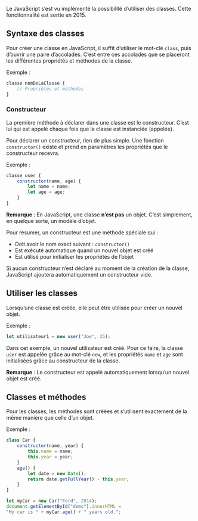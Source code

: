 Le JavaScript s’est vu implémenté la possibilité d’utiliser des classes. Cette fonctionnalité est sortie en 2015.

## Syntaxe des classes

Pour créer une classe en JavaScript, il suffit d’utiliser le mot-clé ```class```, puis d’ouvrir une paire d’accolades. C’est entre ces accolades que se placeront les différentes propriétés et méthodes de la classe.

Exemple :

```js
classe nomDeLaClasse {
	// Propriétés et méthodes
}
```

### Constructeur

La première méthode à déclarer dans une classe est le constructeur. C’est lui qui est appelé chaque fois que la classe est instanciée (appelée).

Pour déclarer un constructeur, rien de plus simple. Une fonction ```constructor()``` existe et prend en paramètres les propriétés que le constructeur recevra. 

Exemple :

```js
classe user {
	constructor(name, age) {
        let name = name;
	    let age = age;
    }
}
```

__Remarque__ : En JavaScript, une classe **n’est pas** un objet. C’est simplement, en quelque sorte, un modèle d’objet.

Pour résumer, un constructeur est une méthode spéciale qui :

- Doit avoir le nom exact suivant : ```constructor()```
- Est exécuté automatique quand un nouvel objet est créé
- Est utilisé pour initialiser les propriétés de l’objet

Si aucun constructeur n’est déclaré au moment de la création de la classe, JavaScript ajoutera automatiquement un constructeur vide. 

## Utiliser les classes

Lorsqu’une classe est créée, elle peut être utilisée pour créer un nouvel objet. 

Exemple :

```js
let utilisateur1 = new user("Joe", 25);
```

Dans cet exemple, un nouvel utilisateur est créé. Pour ce faire, la classe ```user``` est appelée grâce au mot-clé ```new```, et les propriétés ```name``` et ```age``` sont initialisées grâce au constructeur de la classe. 

__Remarque__ : Le constructeur est appelé automatiquement lorsqu’un nouvel objet est créé.

## Classes et méthodes

Pour les classes, les méthodes sont créées et s’utilisent exactement de la même manière que celle d’un objet. 

Exemple :

```js
class Car {
    constructor(name, year) {
        this.name = name;
        this.year = year;
    }
    age() {
        let date = new Date();
        return date.getFullYear() - this.year;
    }
}

let myCar = new Car("Ford", 2014);
document.getElementById("demo").innerHTML =
"My car is " + myCar.age() + " years old.";
```